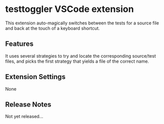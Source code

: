 # testtoggler VSCode extension

This extension auto-magically switches between the tests for a source file and back at the touch of a keyboard shortcut. 

## Features

It uses several strategies to try and locate the corresponding source/test files, and picks the first strategy that yields a file of the correct name.

## Extension Settings

None

## Release Notes

Not yet released...

